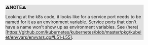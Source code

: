 <div style="margin:2em; background-color: #e0e0e0;">

<strong>⚠️NOTE️️️⚠️</strong>

Looking at the k8s code, it looks like for a service port needs to be named for it as an environment variable. Service ports that don't have a name won't show up as environment variables. See (here)[https://github.com/kubernetes/kubernetes/blob/master/pkg/kubelet/envvars/envvars.go#L51-L55].
</div>

